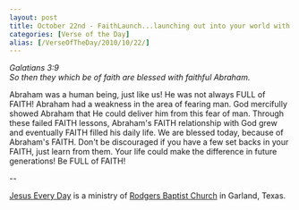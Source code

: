 ```yaml
---
layout: post
title: October 22nd - FaithLaunch...launching out into your world with
categories: [Verse of the Day]
alias: [/VerseOfTheDay/2010/10/22/]
---
```


_Galatians 3:9  
So then they which be of faith are blessed with faithful Abraham._

Abraham was a human being, just like us! He was not always FULL of
FAITH! Abraham had a weakness in the area of fearing man. God
mercifully showed Abraham that He could deliver him from this fear of
man. Through these failed FAITH lessons, Abraham's FAITH relationship
with God grew and eventually FAITH filled his daily life. We are
blessed today, because of Abraham's FAITH. Don't be discouraged if
you have a few set backs in your FAITH, just learn from them. Your
life could make the difference in future generations! Be FULL of
FAITH!

 --

<a href=http://jesuseveryday.net>Jesus Every Day</a> is a ministry of <a href=http://rodgersbaptist.net>Rodgers Baptist Church</a> in Garland, Texas.
